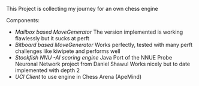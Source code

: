 This Project is collecting my journey for an own chess engine

Components:
    
- *Mailbox based MoveGenerator*
  The version implemented is working flawlessly but it sucks at perft
- *Bitboard based MoveGenerator*
  Works perfectly, tested with many perft challenges like kiwipete and performs well
- *Stockfish NNU -AI scoring engine*
  Java Port of the NNUE Probe Neuronal Network project from Daniel Shawul
  Works nicely but to date implemented with depth 2
- *UCI Client*
  to use engine in Chess Arena (ApeMind)
    
